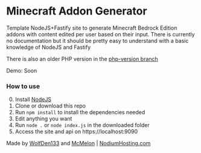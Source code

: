 # Minecraft Addon Generator
Template NodeJS+Fastify site to generate Minecraft Bedrock Edition addons with content edited per user based on their input. There is currently no documentation but it should be pretty easy to understand with a basic knowledge of NodeJS and Fastify

There is also an older PHP version in the [php-version branch](https://github.com/McMelonTV/mcpack-generator/tree/php-version)

Demo: Soon

### How to use
0. Install [NodeJS](https://nodejs.org/)
1. Clone or download this repo
2. Run `npm install` to install the dependencies needed
3. Edit anything you want
4. Run `node .` or `node index.js` in the downloaded folder
5. Access the site and api on https://localhost:9090

Made by [WolfDen133](https://github.com/WolfDen133) and [McMelon](https://github.com/McMelonTV) | [NodiumHosting.com](https://nodiumhosting.com)
